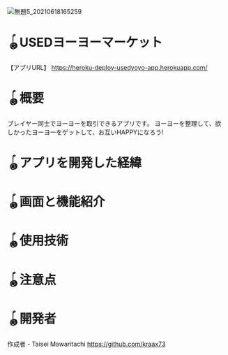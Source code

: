 ![無題5_20210618165259](https://user-images.githubusercontent.com/82016012/122527171-0d124c80-d056-11eb-8798-0cc711147035.jpg)
# 


# 🪀USEDヨーヨーマーケット
【アプリURL】 https://heroku-deploy-usedyoyo-app.herokuapp.com/

# 🪀概要
プレイヤー同士でヨーヨーを取引できるアプリです。
ヨーヨーを整理して、欲しかったヨーヨーをゲットして、お互いHAPPYになろう!

# 🪀アプリを開発した経緯

# 🪀画面と機能紹介

# 🪀使用技術   

# 🪀注意点
 
# 🪀開発者
 
作成者 - Taisei Mawaritachi https://github.com/kraax73

 
 

